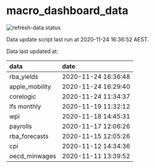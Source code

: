 
<!-- README.md is generated from README.Rmd. Please edit that file -->

# macro\_dashboard\_data

<!-- badges: start -->

![refresh-data
status](https://github.com/MattCowgill/macro_dashboard_data/workflows/refresh-data/badge.svg)

<!-- badges: end -->

Data update script last run at 2020-11-24 16:36:52 AEST.

Data last updated at:

| data            | date                |
| :-------------- | :------------------ |
| rba\_yields     | 2020-11-24 16:36:48 |
| apple\_mobility | 2020-11-24 16:29:40 |
| corelogic       | 2020-11-24 11:34:37 |
| lfs monthly     | 2020-11-19 11:32:12 |
| wpi             | 2020-11-18 14:45:31 |
| payrolls        | 2020-11-17 12:06:26 |
| rba\_forecasts  | 2020-11-15 12:05:26 |
| cpi             | 2020-11-12 14:34:36 |
| oecd\_minwages  | 2020-11-11 13:39:52 |
